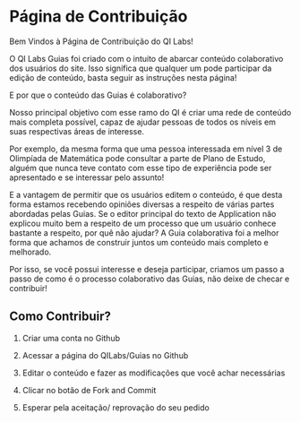 # Página de Contribuição

<!--

O que é o Github? 
Pra que ele serve, e como usar pro QI.
Explicar que as guias são colaborativas!

(passo a passo com descrição e imagem)

1. Criar uma conta no Github

2. Acessar a página do QILabs/Guias no Github

3. Editar o conteúdo e fazer as modificações que você achar necessárias

4. Clicar no botão de Fork and Commit

5. Esperar pela aceitação/ reprovação do seu pedido

-->


Bem Vindos à Página de Contribuição do QI Labs!

O QI Labs Guias foi criado com o intuito de abarcar conteúdo colaborativo dos usuários do site. Isso significa que qualquer um pode participar da edição de conteúdo, basta seguir as instruções nesta página!

E por que o conteúdo das Guias é colaborativo?

Nosso principal objetivo com esse ramo do QI é criar uma rede de conteúdo mais completa possível, capaz de ajudar pessoas de todos os níveis em suas respectivas áreas de interesse. 

Por exemplo, da mesma forma que uma pessoa interessada em nível 3 de Olimpíada de Matemática pode consultar a parte de Plano de Estudo, alguém que nunca teve contato com esse tipo de experiência pode ser apresentado e se interessar pelo assunto!

E a vantagem de permitir que os usuários editem o conteúdo, é que desta forma estamos recebendo opiniões diversas a respeito de várias partes abordadas pelas Guias. Se o editor principal do texto de Application não explicou muito bem a respeito de um processo que um usuário conhece bastante a respeito, por quê não ajudar? A Guia colaborativa foi a melhor forma que achamos de construir juntos um conteúdo mais completo e melhorado.

Por isso, se você possui interesse e deseja participar, criamos um passo a passo de como é o processo colaborativo das Guias, não deixe de checar e contribuir!

## Como Contribuir?

1. Criar uma conta no Github

2. Acessar a página do QILabs/Guias no Github

3. Editar o conteúdo e fazer as modificações que você achar necessárias

4. Clicar no botão de Fork and Commit

5. Esperar pela aceitação/ reprovação do seu pedido
